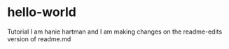# hello-world
Tutorial
I am hanie hartman and I am making changes on the readme-edits version of readme.md
